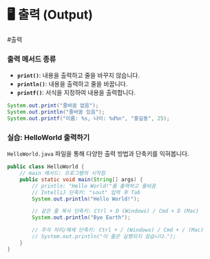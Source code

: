 # 🖥️ 출력 (Output)

#출력

### 출력 메서드 종류

- **`print()`**: 내용을 출력하고 줄을 바꾸지 않습니다.
- **`println()`**: 내용을 출력하고 줄을 바꿉니다.
- **`printf()`**: 서식을 지정하여 내용을 출력합니다.

```java
System.out.print("줄바꿈 없음");
System.out.println("줄바꿈 있음");
System.out.printf("이름: %s, 나이: %d%n", "홍길동", 25);
```

### 실습: HelloWorld 출력하기

`HelloWorld.java` 파일을 통해 다양한 출력 방법과 단축키를 익혀봅니다.

```java
public class HelloWorld {
    // main 메서드: 프로그램의 시작점
    public static void main(String[] args) {
        // println: "Hello World!"를 출력하고 줄바꿈
        // IntelliJ 단축키: "sout" 입력 후 Tab
        System.out.println("Hello World!");

        // 같은 줄 복사 단축키: Ctrl + D (Windows) / Cmd + D (Mac)
        System.out.println("Bye Earth");

        // 주석 처리/해제 단축키: Ctrl + / (Windows) / Cmd + / (Mac)
        // System.out.println("이 줄은 실행되지 않습니다.");
    }
}
```
